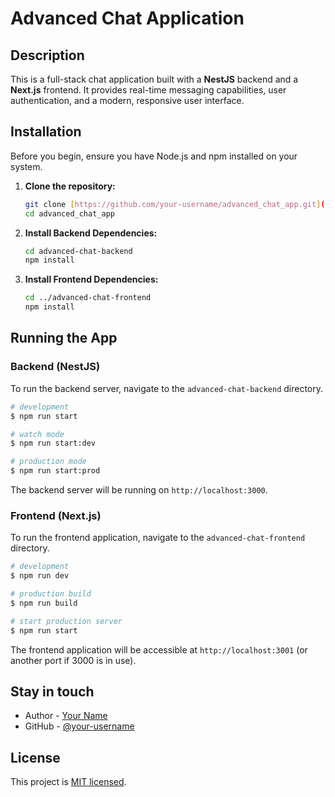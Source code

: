 # Advanced Chat Application

## Description

This is a full-stack chat application built with a **NestJS** backend and a **Next.js** frontend. It provides real-time messaging capabilities, user authentication, and a modern, responsive user interface.

## Installation

Before you begin, ensure you have Node.js and npm installed on your system.

1.  **Clone the repository:**
    ```bash
    git clone [https://github.com/your-username/advanced_chat_app.git](https://github.com/your-username/advanced_chat_app.git)
    cd advanced_chat_app
    ```

2.  **Install Backend Dependencies:**
    ```bash
    cd advanced-chat-backend
    npm install
    ```

3.  **Install Frontend Dependencies:**
    ```bash
    cd ../advanced-chat-frontend
    npm install
    ```

## Running the App

### Backend (NestJS)

To run the backend server, navigate to the `advanced-chat-backend` directory.

```bash
# development
$ npm run start

# watch mode
$ npm run start:dev

# production mode
$ npm run start:prod
```

The backend server will be running on `http://localhost:3000`.

### Frontend (Next.js)

To run the frontend application, navigate to the `advanced-chat-frontend` directory.

```bash
# development
$ npm run dev

# production build
$ npm run build

# start production server
$ npm run start
```

The frontend application will be accessible at `http://localhost:3001` (or another port if 3000 is in use).

## Stay in touch

-   Author - [Your Name](https://your-website.com)
-   GitHub - [@your-username](https://github.com/your-username)

## License

This project is [MIT licensed](LICENSE).
